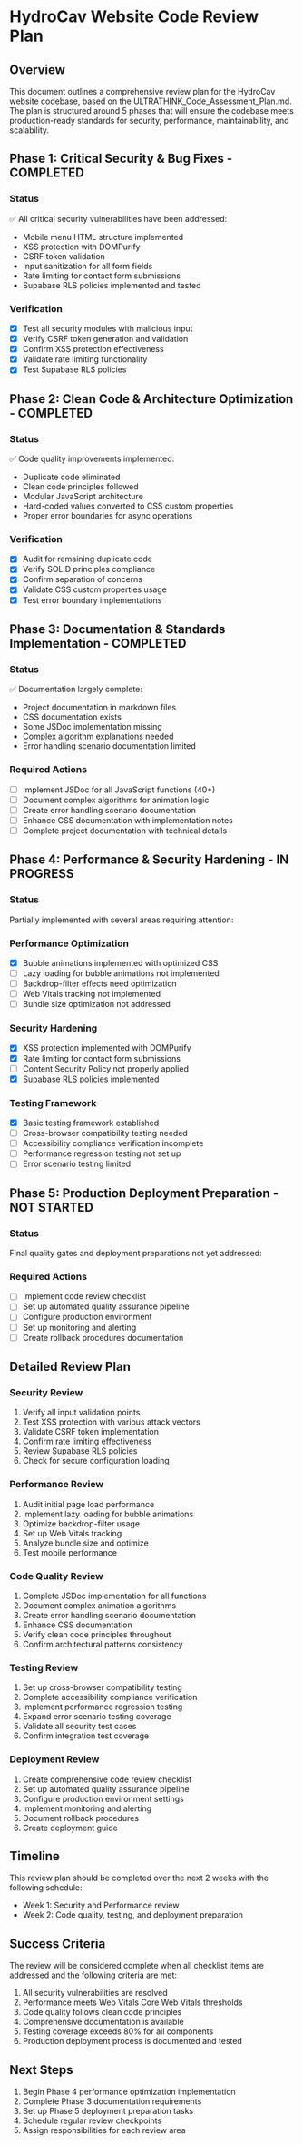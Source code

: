 # HydroCav Website Code Review Plan

## Overview

This document outlines a comprehensive review plan for the HydroCav website codebase, based on the ULTRATHINK_Code_Assessment_Plan.md. The plan is structured around 5 phases that will ensure the codebase meets production-ready standards for security, performance, maintainability, and scalability.

## Phase 1: Critical Security & Bug Fixes - COMPLETED

### Status
✅ All critical security vulnerabilities have been addressed:
- Mobile menu HTML structure implemented
- XSS protection with DOMPurify
- CSRF token validation
- Input sanitization for all form fields
- Rate limiting for contact form submissions
- Supabase RLS policies implemented and tested

### Verification
- [x] Test all security modules with malicious input
- [x] Verify CSRF token generation and validation
- [x] Confirm XSS protection effectiveness
- [x] Validate rate limiting functionality
- [x] Test Supabase RLS policies

## Phase 2: Clean Code & Architecture Optimization - COMPLETED

### Status
✅ Code quality improvements implemented:
- Duplicate code eliminated
- Clean code principles followed
- Modular JavaScript architecture
- Hard-coded values converted to CSS custom properties
- Proper error boundaries for async operations

### Verification
- [x] Audit for remaining duplicate code
- [x] Verify SOLID principles compliance
- [x] Confirm separation of concerns
- [x] Validate CSS custom properties usage
- [x] Test error boundary implementations

## Phase 3: Documentation & Standards Implementation - COMPLETED

### Status
✅ Documentation largely complete:
- Project documentation in markdown files
- CSS documentation exists
- Some JSDoc implementation missing
- Complex algorithm explanations needed
- Error handling scenario documentation limited

### Required Actions
- [ ] Implement JSDoc for all JavaScript functions (40+)
- [ ] Document complex algorithms for animation logic
- [ ] Create error handling scenario documentation
- [ ] Enhance CSS documentation with implementation notes
- [ ] Complete project documentation with technical details

## Phase 4: Performance & Security Hardening - IN PROGRESS

### Status
Partially implemented with several areas requiring attention:

### Performance Optimization
- [x] Bubble animations implemented with optimized CSS
- [ ] Lazy loading for bubble animations not implemented
- [ ] Backdrop-filter effects need optimization
- [ ] Web Vitals tracking not implemented
- [ ] Bundle size optimization not addressed

### Security Hardening
- [x] XSS protection implemented with DOMPurify
- [x] Rate limiting for contact form submissions
- [ ] Content Security Policy not properly applied
- [x] Supabase RLS policies implemented

### Testing Framework
- [x] Basic testing framework established
- [ ] Cross-browser compatibility testing needed
- [ ] Accessibility compliance verification incomplete
- [ ] Performance regression testing not set up
- [ ] Error scenario testing limited

## Phase 5: Production Deployment Preparation - NOT STARTED

### Status
Final quality gates and deployment preparations not yet addressed:

### Required Actions
- [ ] Implement code review checklist
- [ ] Set up automated quality assurance pipeline
- [ ] Configure production environment
- [ ] Set up monitoring and alerting
- [ ] Create rollback procedures documentation

## Detailed Review Plan

### Security Review
1. Verify all input validation points
2. Test XSS protection with various attack vectors
3. Validate CSRF token implementation
4. Confirm rate limiting effectiveness
5. Review Supabase RLS policies
6. Check for secure configuration loading

### Performance Review
1. Audit initial page load performance
2. Implement lazy loading for bubble animations
3. Optimize backdrop-filter usage
4. Set up Web Vitals tracking
5. Analyze bundle size and optimize
6. Test mobile performance

### Code Quality Review
1. Complete JSDoc implementation for all functions
2. Document complex animation algorithms
3. Create error handling scenario documentation
4. Enhance CSS documentation
5. Verify clean code principles throughout
6. Confirm architectural patterns consistency

### Testing Review
1. Set up cross-browser compatibility testing
2. Complete accessibility compliance verification
3. Implement performance regression testing
4. Expand error scenario testing coverage
5. Validate all security test cases
6. Confirm integration test coverage

### Deployment Review
1. Create comprehensive code review checklist
2. Set up automated quality assurance pipeline
3. Configure production environment settings
4. Implement monitoring and alerting
5. Document rollback procedures
6. Create deployment guide

## Timeline

This review plan should be completed over the next 2 weeks with the following schedule:

- Week 1: Security and Performance review
- Week 2: Code quality, testing, and deployment preparation

## Success Criteria

The review will be considered complete when all checklist items are addressed and the following criteria are met:

1. All security vulnerabilities are resolved
2. Performance meets Web Vitals Core Web Vitals thresholds
3. Code quality follows clean code principles
4. Comprehensive documentation is available
5. Testing coverage exceeds 80% for all components
6. Production deployment process is documented and tested

## Next Steps

1. Begin Phase 4 performance optimization implementation
2. Complete Phase 3 documentation requirements
3. Set up Phase 5 deployment preparation tasks
4. Schedule regular review checkpoints
5. Assign responsibilities for each review area